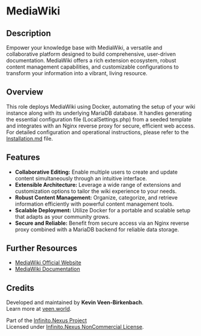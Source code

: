 # MediaWiki

## Description

Empower your knowledge base with MediaWiki, a versatile and collaborative platform designed to build comprehensive, user-driven documentation. MediaWiki offers a rich extension ecosystem, robust content management capabilities, and customizable configurations to transform your information into a vibrant, living resource.

## Overview

This role deploys MediaWiki using Docker, automating the setup of your wiki instance along with its underlying MariaDB database. It handles generating the essential configuration file (LocalSettings.php) from a seeded template and integrates with an Nginx reverse proxy for secure, efficient web access. For detailed configuration and operational instructions, please refer to the [Installation.md](./Installation.md) file.

## Features

- **Collaborative Editing:** Enable multiple users to create and update content simultaneously through an intuitive interface.
- **Extensible Architecture:** Leverage a wide range of extensions and customization options to tailor the wiki experience to your needs.
- **Robust Content Management:** Organize, categorize, and retrieve information efficiently with powerful content management tools.
- **Scalable Deployment:** Utilize Docker for a portable and scalable setup that adapts as your community grows.
- **Secure and Reliable:** Benefit from secure access via an Nginx reverse proxy combined with a MariaDB backend for reliable data storage.

## Further Resources

- [MediaWiki Official Website](https://www.mediawiki.org/)
- [MediaWiki Documentation](https://www.mediawiki.org/wiki/Manual:Configuration_settings)

## Credits

Developed and maintained by **Kevin Veen-Birkenbach**.  
Learn more at [veen.world](https://www.veen.world).

Part of the [Infinito.Nexus Project](https://s.infinito.nexus/code)  
Licensed under [Infinito.Nexus NonCommercial License](https://s.infinito.nexus/license).
